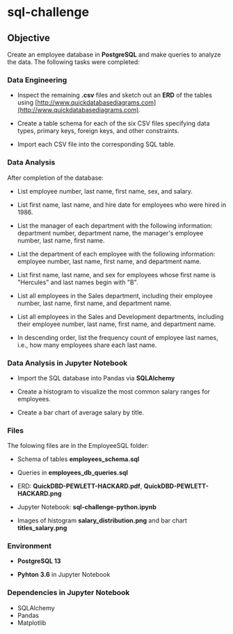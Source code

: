 # **sql-challenge**

## **Objective**

Create an employee database in **PostgreSQL** and make queries to analyze the data. The following tasks were completed:

### **Data Engineering**

- Inspect the remaining **.csv** files and sketch out an **ERD** of the tables using [http://www.quickdatabasediagrams.com](http://www.quickdatabasediagrams.com).

- Create a table schema for each of the six CSV files specifying data types, primary keys, foreign keys, and other constraints.

- Import each CSV file into the corresponding SQL table.

### **Data Analysis**

After completion of the database:

- List employee number, last name, first name, sex, and salary.

- List first name, last name, and hire date for employees who were hired in 1986.

- List the manager of each department with the following information: department number, department name, the manager's employee number, last name, first name.

- List the department of each employee with the following information: employee number, last name, first name, and department name.

- List first name, last name, and sex for employees whose first name is "Hercules" and last names begin with "B".

- List all employees in the Sales department, including their employee number, last name, first name, and department name.

- List all employees in the Sales and Development departments, including their employee number, last name, first name, and department name.

- In descending order, list the frequency count of employee last names, i.e., how many employees share each last name.

### **Data Analysis in Jupyter Notebook**

- Import the SQL database into Pandas via **SQLAlchemy**

- Create a histogram to visualize the most common salary ranges for employees.

- Create a bar chart of average salary by title.

### **Files**

The folowing files are in the EmployeeSQL folder:

- Schema of tables **employees_schema.sql**

- Queries in **employees_db_queries.sql**

- ERD: **QuickDBD-PEWLETT-HACKARD.pdf**, **QuickDBD-PEWLETT-HACKARD.png**

- Jupyter Notebook: **sql-challenge-python.ipynb**

- Images of histogram **salary_distribution.png** and bar chart **titles_salary.png**

### **Environment**

- **PostgreSQL 13**

- **Pyhton 3.6** in Jupyter Notebook

### **Dependencies in Jupyter Notebook**

- SQLAlchemy
- Pandas
- Matplotlib

